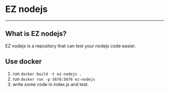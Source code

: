 # EZ nodejs

---

## What is EZ nodejs?

EZ nodejs is a repository that can test your nodejs code easier.

## Use docker

1. run `docker build -t ez-nodejs .`
2. run `docker run -p 5678:5678 ez-nodejs`
3. write some code in index.js and test.
